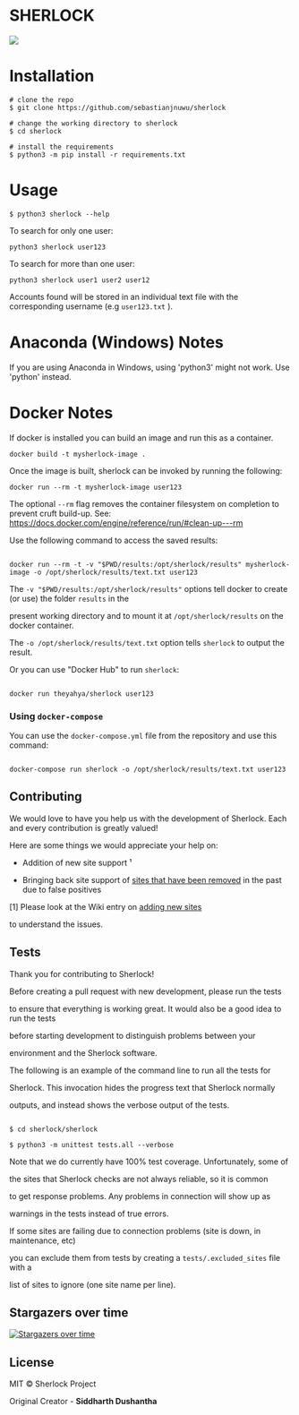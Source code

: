 # SHERLOCK 

![](https://raw.githubusercontent.com/sherlock-project/sherlock/master/images/sherlock_demo.gif)

# Installation
```
# clone the repo
$ git clone https://github.com/sebastianjnuwu/sherlock

# change the working directory to sherlock
$ cd sherlock

# install the requirements
$ python3 -m pip install -r requirements.txt
```

# Usage
```
$ python3 sherlock --help
```
To search for only one user:
```
python3 sherlock user123
```
To search for more than one user:
```
python3 sherlock user1 user2 user12
```
Accounts found will be stored in an individual text file with the corresponding username (e.g `user123.txt` ).

# Anaconda (Windows) Notes

If you are using Anaconda in Windows, using 'python3' might not work. Use 'python' instead.

# Docker Notes

If docker is installed you can build an image and run this as a container.
```
docker build -t mysherlock-image .
```
Once the image is built, sherlock can be invoked by running the following:
```
docker run --rm -t mysherlock-image user123
```
The optional `--rm` flag removes the container filesystem on completion to prevent cruft build-up. See:
https://docs.docker.com/engine/reference/run/#clean-up---rm



Use the following command to access the saved results:

```

docker run --rm -t -v "$PWD/results:/opt/sherlock/results" mysherlock-image -o /opt/sherlock/results/text.txt user123

```

The ```-v "$PWD/results:/opt/sherlock/results"``` options tell docker to create (or use) the folder `results` in the

present working directory and to mount it at `/opt/sherlock/results` on the docker container.

The `-o /opt/sherlock/results/text.txt` option tells `sherlock` to output the result.

Or you can use "Docker Hub" to run `sherlock`:

```

docker run theyahya/sherlock user123

```

### Using `docker-compose`

You can use the `docker-compose.yml` file from the repository and use this command:

```

docker-compose run sherlock -o /opt/sherlock/results/text.txt user123

```

## Contributing

We would love to have you help us with the development of Sherlock. Each and every contribution is greatly valued!

Here are some things we would appreciate your help on:

- Addition of new site support ¹

- Bringing back site support of [sites that have been removed](removed_sites.md) in the past due to false positives

[1] Please look at the Wiki entry on [adding new sites](https://github.com/sherlock-project/sherlock/wiki/Adding-Sites-To-Sherlock)

to understand the issues.

## Tests

Thank you for contributing to Sherlock!

Before creating a pull request with new development, please run the tests

to ensure that everything is working great.  It would also be a good idea to run the tests

before starting development to distinguish problems between your

environment and the Sherlock software.

The following is an example of the command line to run all the tests for

Sherlock.  This invocation hides the progress text that Sherlock normally

outputs, and instead shows the verbose output of the tests.

```

$ cd sherlock/sherlock

$ python3 -m unittest tests.all --verbose

```

Note that we do currently have 100% test coverage.  Unfortunately, some of

the sites that Sherlock checks are not always reliable, so it is common

to get response problems.  Any problems in connection will show up as

warnings in the tests instead of true errors.

If some sites are failing due to connection problems (site is down, in maintenance, etc)

you can exclude them from tests by creating a `tests/.excluded_sites` file with a

list of sites to ignore (one site name per line).

## Stargazers over time

[![Stargazers over time](https://starchart.cc/sherlock-project/sherlock.svg)](https://starchart.cc/sherlock-project/sherlock)

## License

MIT © Sherlock Project<br/>

Original Creator - **Siddharth Dushantha**
